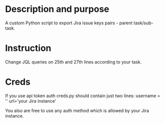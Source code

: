 # Description and purpose

A custom Python script to export Jira issue keys pairs - parent task/sub-task.

# Instruction

Change JQL queries on 25th and 27th lines according to your task.

# Creds

If you use api token auth creds.py should contain just two lines:
username = ''
url='your Jira instance'

You also are free to use any auth method which is allowed by your Jira instance.

